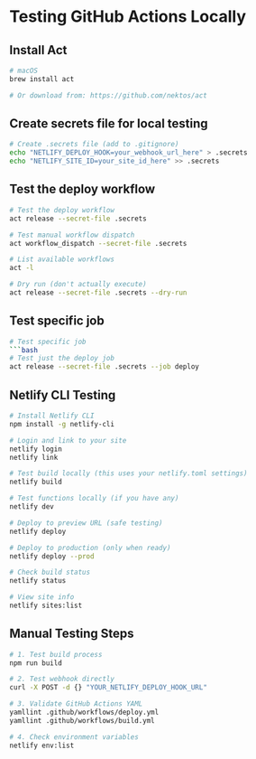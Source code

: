 # Testing GitHub Actions Locally

## Install Act

```bash
# macOS
brew install act

# Or download from: https://github.com/nektos/act
```

## Create secrets file for local testing

```bash
# Create .secrets file (add to .gitignore)
echo "NETLIFY_DEPLOY_HOOK=your_webhook_url_here" > .secrets
echo "NETLIFY_SITE_ID=your_site_id_here" >> .secrets
```

## Test the deploy workflow

```bash
# Test the deploy workflow
act release --secret-file .secrets

# Test manual workflow dispatch
act workflow_dispatch --secret-file .secrets

# List available workflows
act -l

# Dry run (don't actually execute)
act release --secret-file .secrets --dry-run
```

## Test specific job

````bash
# Test specific job
```bash
# Test just the deploy job
act release --secret-file .secrets --job deploy
````

## Netlify CLI Testing

```bash
# Install Netlify CLI
npm install -g netlify-cli

# Login and link to your site
netlify login
netlify link

# Test build locally (this uses your netlify.toml settings)
netlify build

# Test functions locally (if you have any)
netlify dev

# Deploy to preview URL (safe testing)
netlify deploy

# Deploy to production (only when ready)
netlify deploy --prod

# Check build status
netlify status

# View site info
netlify sites:list
```

## Manual Testing Steps

```bash
# 1. Test build process
npm run build

# 2. Test webhook directly
curl -X POST -d {} "YOUR_NETLIFY_DEPLOY_HOOK_URL"

# 3. Validate GitHub Actions YAML
yamllint .github/workflows/deploy.yml
yamllint .github/workflows/build.yml

# 4. Check environment variables
netlify env:list
```

```

```
